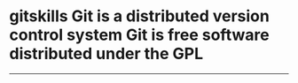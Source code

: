 gitskills
Git is a distributed version control system
Git is free software distributed under the GPL
=========
********